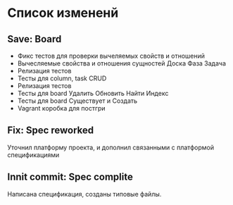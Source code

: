 # Список измененй

## Save: Board

* Фикс тестов для проверки вычеляемых свойств и отношений
* Вычесляемые свойства и отношения сущностей Доска Фаза Задача
* Релизация тестов
* Тесты для column, task  CRUD
* Релизация тестов
* Тесты для board Удалить Обновить Найти Индекс
* Тесты для board Существует и Создать
* Vagrant коробка для постгри

## Fix: Spec reworked

Уточнил платформу проекта, и дополнил связанными с платформой спецификациями

## Innit commit: Spec complite

Написана спецификация, созданы типовые файлы.
